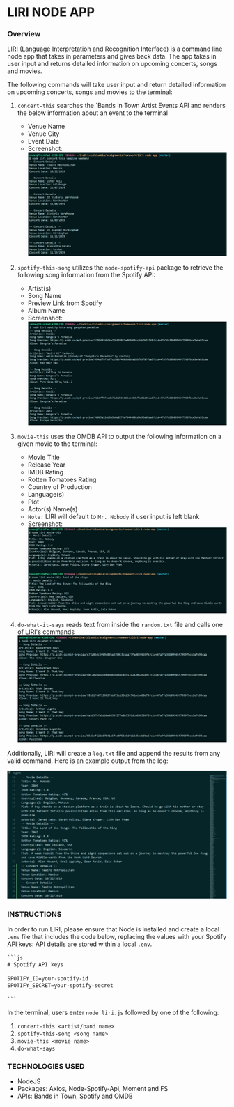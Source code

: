 # LIRI NODE APP

### Overview
LIRI (Language Interpretation and Recognition Interface) is a command line node
app that takes in parameters and gives back data. The app takes in user input
and returns detailed information on upcoming concerts, songs and movies.

The following commands will take user input and return detailed information on
upcoming concerts, songs and movies to the terminal:
1. `concert-this` searches the `Bands in Town Artist Events API and renders the below
     information about an event to the terminal
    * Venue Name
    * Venue City
    * Event Date
    * Screenshot:
    ![Screenshot](https://github.com/cmdavies10/liri-node-app/blob/master/screenshots/concert-this_screenshot.png)

2. `spotify-this-song` utilizes the `node-spotify-api` package to retrieve the
   following song information from the Spotify API:
   * Artist(s)
   * Song Name
   * Preview Link from Spotify
   * Album Name
   * Screenshot:
    ![screenshot](https://github.com/cmdavies10/liri-node-app/blob/master/screenshots/spotify-this-song_screenshot.png)

3. `movie-this` uses the OMDB API to output the following information on a given
  movie to the terminal:
    * Movie Title
    * Release Year
    * IMDB Rating
    * Rotten Tomatoes Rating
    * Country of Production
    * Language(s)
    * Plot
    * Actor(s) Name(s)
    * `Note:` LIRI will default to `Mr. Nobody` if user input is left blank
    * Screenshot:
    ![screenshot](https://github.com/cmdavies10/liri-node-app/blob/master/screenshots/movie-this_screenshot.png)

4. `do-what-it-says` reads text from inside the `random.txt` file and calls one of
   LIRI's commands
   ![screenshot](https://github.com/cmdavies10/liri-node-app/blob/master/screenshots/do-what-it-says_screenshot.png)

Additionally, LIRI will create a `log.txt` file and append the results from any
valid command.  Here is an example output from the log:

  ![screenshot](https://github.com/cmdavies10/liri-node-app/blob/master/screenshots/log-txt_screenshot.png)

### INSTRUCTIONS
In order to run LIRI, please ensure that Node is installed and create a local
`.env` file that includes the code below, replacing the values with your Spotify
API keys:
API details are stored within a local `.env`.

    ```js
    # Spotify API keys

    SPOTIFY_ID=your-spotify-id
    SPOTIFY_SECRET=your-spotify-secret

    ```

In the terminal, users enter `node liri.js` followed by one of the following:
1. `concert-this <artist/band name>`
2. `spotify-this-song <song name>`
3. `movie-this <movie name>`
4. `do-what-says`

### TECHNOLOGIES USED
  * NodeJS
  * Packages: Axios, Node-Spotify-Api, Moment and FS
  * APIs: Bands in Town, Spotify and OMDB




